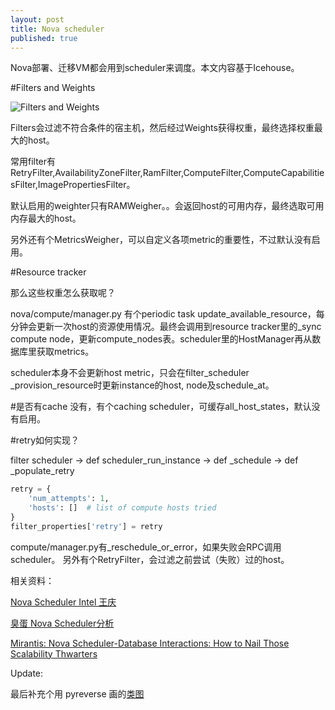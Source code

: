 ```yaml
---
layout: post
title: Nova scheduler
published: true
---
```


Nova部署、迁移VM都会用到scheduler来调度。本文内容基于Icehouse。

#Filters and Weights

![Filters and Weights](http://greenmoon55.com/images/scheduler.png "Filters and Weights")

Filters会过滤不符合条件的宿主机，然后经过Weights获得权重，最终选择权重最大的host。

常用filter有RetryFilter,AvailabilityZoneFilter,RamFilter,ComputeFilter,ComputeCapabilitiesFilter,ImagePropertiesFilter。

默认启用的weighter只有RAMWeigher。。会返回host的可用内存，最终选取可用内存最大的host。

另外还有个MetricsWeigher，可以自定义各项metric的重要性，不过默认没有启用。

#Resource tracker

那么这些权重怎么获取呢？

nova/compute/manager.py 有个periodic task update_available_resource，每分钟会更新一次host的资源使用情况。最终会调用到resource tracker里的_sync compute node，更新compute_nodes表。scheduler里的HostManager再从数据库里获取metrics。

scheduler本身不会更新host metric，只会在filter_scheduler _provision_resource时更新instance的host, node及schedule_at。

#是否有cache
没有，有个caching scheduler，可缓存all_host_states，默认没有启用。

#retry如何实现？

filter scheduler -> def scheduler_run_instance -> def _schedule -> def _populate_retry

```python
retry = {
    'num_attempts': 1,
    'hosts': []  # list of compute hosts tried
}
filter_properties['retry'] = retry
```

compute/manager.py有_reschedule_or_error，如果失败会RPC调用scheduler。
另外有个RetryFilter，会过滤之前尝试（失败）过的host。

相关资料：

[Nova Scheduler Intel 王庆](http://www.openstack.cn/?p=3312)

[臭蛋 Nova Scheduler分析](http://www.choudan.net/2013/08/11/Nova-Scheduler%E5%88%86%E6%9E%90.html)

[Mirantis: Nova Scheduler-Database Interactions: How to Nail Those Scalability Thwarters](https://www.mirantis.com/blog/nova-scheduler-database-interactions-how-to-nail-those-scalability-thwarters/)


Update:

最后补充个用 pyreverse 画的[类图](http://greenmoon55.com/images/scheduler_classes.png)
